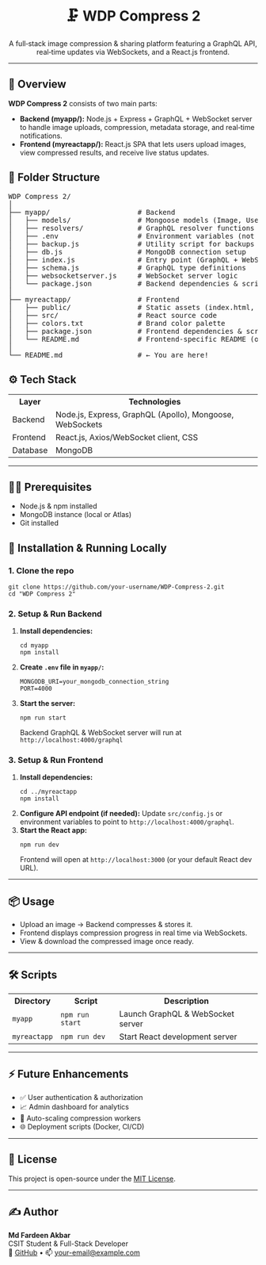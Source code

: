 <!-- README.md for a Full-Stack WDP Compress 2 Project -->

<h1 align="center">🗜️ WDP Compress 2</h1>
<p align="center">
  A full‑stack image compression & sharing platform featuring a GraphQL API, real‑time updates via WebSockets, and a React.js frontend.
</p>
<hr>

<h2>📌 Overview</h2>
<p>
  <strong>WDP Compress 2</strong> consists of two main parts:
  <ul>
    <li><strong>Backend (myapp/):</strong> Node.js + Express + GraphQL + WebSocket server to handle image uploads, compression, metadata storage, and real‑time notifications.</li>
    <li><strong>Frontend (myreactapp/):</strong> React.js SPA that lets users upload images, view compressed results, and receive live status updates.</li>
  </ul>
</p>

<h2>📁 Folder Structure</h2>
<pre>
WDP Compress 2/
│
├── myapp/                     # Backend
│   ├── models/                # Mongoose models (Image, User, etc.)
│   ├── resolvers/             # GraphQL resolver functions
│   ├── .env                   # Environment variables (not committed)
│   ├── backup.js              # Utility script for backups
│   ├── db.js                  # MongoDB connection setup
│   ├── index.js               # Entry point (GraphQL + WebSocket server)
│   ├── schema.js              # GraphQL type definitions
│   ├── websocketserver.js     # WebSocket server logic
│   └── package.json           # Backend dependencies & scripts
│
├── myreactapp/                # Frontend
│   ├── public/                # Static assets (index.html, favicon, etc.)
│   ├── src/                   # React source code
│   ├── colors.txt             # Brand color palette
│   ├── package.json           # Frontend dependencies & scripts
│   └── README.md              # Frontend‑specific README (optional)
│
└── README.md                  # ← You are here!
</pre>

<h2>⚙️ Tech Stack</h2>
<table>
  <tr><th>Layer</th><th>Technologies</th></tr>
  <tr><td>Backend</td><td>Node.js, Express, GraphQL (Apollo), Mongoose, WebSockets</td></tr>
  <tr><td>Frontend</td><td>React.js, Axios/WebSocket client, CSS</td></tr>
  <tr><td>Database</td><td>MongoDB</td></tr>
</table>

<hr>

<h2>🧑‍💻 Prerequisites</h2>
<ul>
  <li>Node.js & npm installed</li>
  <li>MongoDB instance (local or Atlas)</li>
  <li>Git installed</li>
</ul>

<h2>🚀 Installation & Running Locally</h2>

<h3>1. Clone the repo</h3>
<pre><code>git clone https://github.com/your-username/WDP-Compress-2.git
cd "WDP Compress 2"</code></pre>

<h3>2. Setup & Run Backend</h3>
<ol>
  <li><strong>Install dependencies:</strong>
    <pre><code>cd myapp
npm install</code></pre>
  </li>
  <li><strong>Create <code>.env</code> file in <code>myapp/</code>:</strong>
    <pre><code>MONGODB_URI=your_mongodb_connection_string
PORT=4000</code></pre>
  </li>
  <li><strong>Start the server:</strong>
    <pre><code>npm run start</code></pre>
    <p>Backend GraphQL & WebSocket server will run at <code>http://localhost:4000/graphql</code></p>
  </li>
</ol>

<h3>3. Setup & Run Frontend</h3>
<ol>
  <li><strong>Install dependencies:</strong>
    <pre><code>cd ../myreactapp
npm install</code></pre>
  </li>
  <li><strong>Configure API endpoint (if needed):</strong>  
    Update <code>src/config.js</code> or environment variables to point to <code>http://localhost:4000/graphql</code>.
  </li>
  <li><strong>Start the React app:</strong>
    <pre><code>npm run dev</code></pre>
    <p>Frontend will open at <code>http://localhost:3000</code> (or your default React dev URL).</p>
  </li>
</ol>

<hr>

<h2>📦 Usage</h2>
<ul>
  <li>Upload an image → Backend compresses & stores it.</li>
  <li>Frontend displays compression progress in real time via WebSockets.</li>
  <li>View & download the compressed image once ready.</li>
</ul>

<hr>

<h2>🛠️ Scripts</h2>
<table>
  <tr><th>Directory</th><th>Script</th><th>Description</th></tr>
  <tr><td><code>myapp</code></td><td><code>npm run start</code></td><td>Launch GraphQL & WebSocket server</td></tr>
  <tr><td><code>myreactapp</code></td><td><code>npm run dev</code></td><td>Start React development server</td></tr>
</table>

<hr>

<h2>⚡ Future Enhancements</h2>
<ul>
  <li>✅ User authentication & authorization</li>
  <li>📈 Admin dashboard for analytics</li>
  <li>🔄 Auto-scaling compression workers</li>
  <li>🌐 Deployment scripts (Docker, CI/CD)</li>
</ul>

<hr>

<h2>📄 License</h2>
<p>This project is open-source under the <a href="LICENSE">MIT License</a>.</p>

<hr>

<h2>✍️ Author</h2>
<p>
  <strong>Md Fardeen Akbar</strong><br>
  CSIT Student & Full-Stack Developer<br>
  🔗 <a href="https://github.com/MdFardeenAkbar">GitHub</a> • 📫 <a href="mailto:fardeenakbar456@gmail.com">your-email@example.com</a>
</p>
